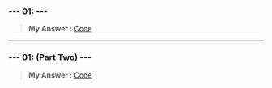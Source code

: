 
### **--- 01: ---**

> **My Answer :** 
[Code]()
 
------
 
### **--- 01: (Part Two) ---**

> **My Answer :** 
[Code]()

